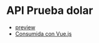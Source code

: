 # API Prueba dolar

- [preview](https://api-dolar-v26b.onrender.com/)
- [Consumida con Vue.js](https://extraordinary-kitten-e36430.netlify.app/)
